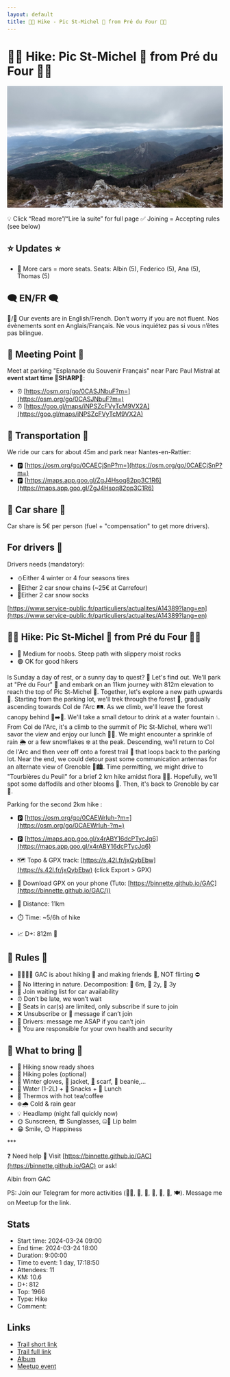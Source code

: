 ```yaml
---
layout: default
title: 🥾🔵 Hike - Pic St-Michel 🌄 from Pré du Four 🌳🚙
---
```


# 🥾🔵 Hike: Pic St-Michel 🌄 from Pré du Four 🌳🚙

![2024-03-24](../img/orig/2024-03-24.jpg)

💡 Click “Read more”/“Lire la suite” for full page ✅ Joining = Accepting rules (see below)

##  ⭐ Updates ⭐ 

* 📅 More cars = more seats. Seats: Albin (5), Federico (5), Ana (5), Thomas (5)

##  🗨️ EN/FR 🗨️ 
🦅/🐓 Our events are in English/French. Don’t worry if you are not fluent. Nos évènements sont en Anglais/Français. Ne vous inquiétez pas si vous n’êtes pas bilingue.

## 📍 Meeting Point 📍
Meet at parking "Esplanade du Souvenir Français" near Parc Paul Mistral at **event start time 🔺SHARP🔺**:

* ⏰ [https://osm.org/go/0CASJNbuF?m=](https://osm.org/go/0CASJNbuF?m=)
* ⏰ [https://goo.gl/maps/iNPSZcFVyTcM9VX2A](https://goo.gl/maps/iNPSZcFVyTcM9VX2A)

##  🚗 Transportation 🚗 
We ride our cars for about 45m and park near Nantes-en-Rattier:

* 🅿️ [https://osm.org/go/0CAECjSnP?m=](https://osm.org/go/0CAECjSnP?m=)
* 🅿️ [https://maps.app.goo.gl/ZgJ4Hsoq82pp3C1R6](https://maps.app.goo.gl/ZgJ4Hsoq82pp3C1R6)

##  🚗 Car share 🚗 
Car share is 5€ per person (fuel + "compensation" to get more drivers).

##  For drivers 🚗 
Drivers needs (mandatory):

* ⛄Either 4 winter or 4 four seasons tires
* 🔗Either 2 car snow chains (\~25€ at Carrefour)
* 🧦Either 2 car snow socks

[https://www.service-public.fr/particuliers/actualites/A14389?lang=en](https://www.service-public.fr/particuliers/actualites/A14389?lang=en)

##  🥾🔵 Hike: Pic St-Michel 🌄 from Pré du Four 🌳🚙 

* 🔵 Medium for noobs. Steep path with slippery moist rocks
* 🟢 OK for good hikers

Is Sunday a day of rest, or a sunny day to quest? 🤔 Let's find out. We'll park at "Pré du Four" 🚗 and embark on an 11km journey with 812m elevation to reach the top of Pic St-Michel 🗻. Together, let's explore a new path upwards 🧭. Starting from the parking lot, we'll trek through the forest 🌲, gradually ascending towards Col de l'Arc 🛤️. As we climb, we'll leave the forest canopy behind 🌳➡️🌄. We'll take a small detour to drink at a water fountain 💧. From Col de l'Arc, it's a climb to the summit of Pic St-Michel, where we'll savor the view and enjoy our lunch 🥪🍏. We might encounter a sprinkle of rain 🌦️ or a few snowflakes ❄️ at the peak. Descending, we'll return to Col de l'Arc and then veer off onto a forest trail 🌲 that loops back to the parking lot. Near the end, we could detour past some communication antennas for an alternate view of Grenoble 📡🏙️. Time permitting, we might drive to "Tourbières du Peuil" for a brief 2 km hike amidst flora 🌼🌷. Hopefully, we'll spot some daffodils and other blooms 🌸. Then, it's back to Grenoble by car 🚗.

Parking for the second 2km hike :

* 🅿️ [https://osm.org/go/0CAEWrIuh-?m=](https://osm.org/go/0CAEWrIuh-?m=)
* 🅿️ [https://maps.app.goo.gl/x4rABY16dcPTycJq6](https://maps.app.goo.gl/x4rABY16dcPTycJq6)

* 🗺️ Topo & GPX track: [https://s.42l.fr/jxQybEbw](https://s.42l.fr/jxQybEbw) (click Export > GPX)
* 📲 Download GPX on your phone (Tuto: [https://binnette.github.io/GAC](https://binnette.github.io/GAC/))
* 📏 Distance: 11km
* ⏱️ Time: \~5/6h of hike
* 📈 D+: 812m 🦝

##  📜 Rules 📜 

* 🚶‍♀️🚶‍♂️ GAC is about hiking 🥾 and making friends 🤗, NOT flirting ⛔
* 🚮 No littering in nature. Decomposition: 🍊 6m, 🍌 2y, 🥚 3y
* 🚗 Join waiting list for car availability
* ⏰ Don’t be late, we won’t wait
* 💺 Seats in car(s) are limited, only subscribe if sure to join
* ❌ Unsubscribe or 💬 message if can’t join
* 🚗 Drivers: message me ASAP if you can’t join
* 💟 You are responsible for your own health and security

##  🎒 What to bring 🎒 

* 🥾 Hiking snow ready shoes
* 🥢 Hiking poles (optional)
* 🧤 Winter gloves, 🧥 jacket, [🧣](https://wprock.fr/t/emoji/cold-face/) scarf, 🧢 beanie,...
* 🧃 Water (1-2L) + 🍫 Snacks + 🥗 Lunch
* 🍵 Thermos with hot tea/coffee
* ❄️🌧️ Cold & rain gear
* 💡 Headlamp (night fall quickly now)
* 🌞 Sunscreen, 😎 Sunglasses, 🤐🧊 Lip balm
* 😁 Smile, 😊 Happiness

\*\*\*

❓ Need help 🤔 Visit [https://binnette.github.io/GAC](https://binnette.github.io/GAC) or ask!

Albin from GAC

PS: Join our Telegram for more activities (🧗‍♀️, 🏓, 🎳, 🎲, 🎥, 🎵, 🍽️). Message me on Meetup for the link.

## Stats

- Start time: 2024-03-24 09:00
- End time: 2024-03-24 18:00
- Duration: 9:00:00
- Time to event: 1 day, 17:18:50
- Attendees: 11
- KM: 10.6
- D+: 812
- Top: 1966
- Type: Hike
- Comment: 

## Links

- [Trail short link](https://s.42l.fr/jxQybEbw)
- [Trail full link](https://brouter.de/brouter-web/#map=15/45.0856/5.6270/OpenTopoMap&lonlats=5.642381,45.088703;5.630879,45.087918;5.614657,45.078974;5.619419,45.090492;5.63015,45.082609;5.645943,45.087793;5.643153,45.088664&profile=hiking-mountain)
- [Album](https://binnette.github.io/GacImg2024/2024-03-24-🥾🔵-Hike-Pic-St-Michel-🌄-from-Pré-du-Four-🌳🚙.html)
- [Meetup event](https://www.meetup.com/grenoble-adventure-club-english-french/events/299951751/)
